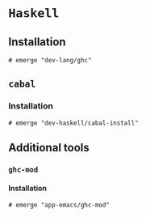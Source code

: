 # `Haskell`

## Installation

```ShellSession
# emerge "dev-lang/ghc"
```

## `cabal`

### Installation

```ShellSession
# emerge "dev-haskell/cabal-install"
```

## Additional tools

### `ghc-mod`

#### Installation

```ShellSession
# emerge "app-emacs/ghc-mod"
```
